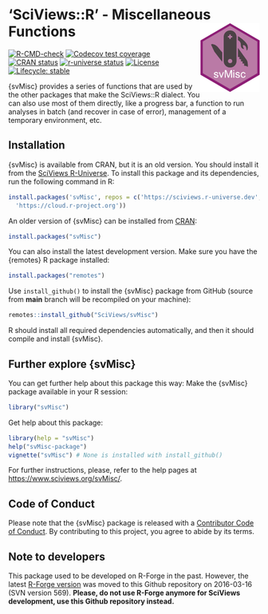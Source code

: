 
<!-- README.md is generated from README.Rmd. Please edit that file -->

# ‘SciViews::R’ - Miscellaneous Functions <a href="https://www.sciviews.org/svMisc"><img src="man/figures/logo.png" align="right" height="138" /></a>

<!-- badges: start -->

[![R-CMD-check](https://github.com/SciViews/svMisc/actions/workflows/R-CMD-check.yaml/badge.svg)](https://github.com/SciViews/svMisc/actions/workflows/R-CMD-check.yaml)
[![Codecov test
coverage](https://img.shields.io/codecov/c/github/SciViews/svMisc/main.svg)](https://app.codecov.io/gh/SciViews/svMisc?branch=main)
[![CRAN
status](https://www.r-pkg.org/badges/version/svMisc)](https://cran.r-project.org/package=svMisc)
[![r-universe
status](https://sciviews.r-universe.dev/badges/svMisc)](https://sciviews.r-universe.dev/svMisc)
[![License](https://img.shields.io/badge/license-GPL-blue.svg)](https://www.gnu.org/licenses/gpl-2.0.html)
[![Lifecycle:
stable](https://img.shields.io/badge/lifecycle-stable-brightgreen.svg)](https://lifecycle.r-lib.org/articles/stages.html#stable)

<!-- badges: end -->

{svMisc} provides a series of functions that are used by the other
packages that make the SciViews::R dialect. You can also use most of
them directly, like a progress bar, a function to run analyses in batch
(and recover in case of error), management of a temporary environment,
etc.

## Installation

{svMisc} is available from CRAN, but it is an old version. You should
install it from the [SciViews
R-Universe](https://sciviews.r-universe.dev). To install this package
and its dependencies, run the following command in R:

``` r
install.packages('svMisc', repos = c('https://sciviews.r-universe.dev',
  'https://cloud.r-project.org'))
```

An older version of {svMisc} can be installed from
[CRAN](http://cran.r-project.org):

``` r
install.packages("svMisc")
```

You can also install the latest development version. Make sure you have
the {remotes} R package installed:

``` r
install.packages("remotes")
```

Use `install_github()` to install the {svMisc} package from GitHub
(source from **main** branch will be recompiled on your machine):

``` r
remotes::install_github("SciViews/svMisc")
```

R should install all required dependencies automatically, and then it
should compile and install {svMisc}.

## Further explore {svMisc}

You can get further help about this package this way: Make the {svMisc}
package available in your R session:

``` r
library("svMisc")
```

Get help about this package:

``` r
library(help = "svMisc")
help("svMisc-package")
vignette("svMisc") # None is installed with install_github()
```

For further instructions, please, refer to the help pages at
<https://www.sciviews.org/svMisc/>.

## Code of Conduct

Please note that the {svMisc} package is released with a [Contributor
Code of
Conduct](https://contributor-covenant.org/version/2/1/CODE_OF_CONDUCT.html).
By contributing to this project, you agree to abide by its terms.

## Note to developers

This package used to be developed on R-Forge in the past. However, the
latest [R-Forge
version](https://r-forge.r-project.org/projects/sciviews/) was moved to
this Github repository on 2016-03-16 (SVN version 569). **Please, do not
use R-Forge anymore for SciViews development, use this Github repository
instead.**
